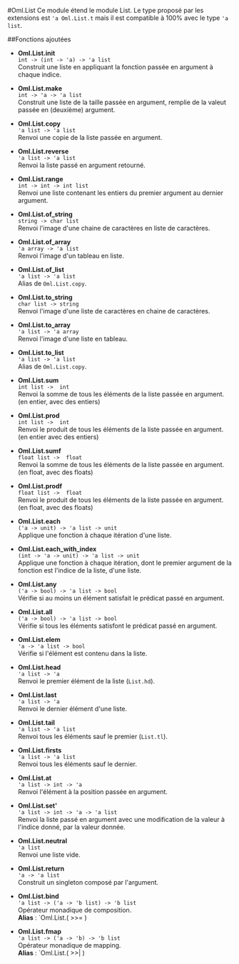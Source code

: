 #Oml.List
Ce module étend le module List. Le type proposé par les extensions est `'a Oml.List.t` mais il est compatible à 100% avec le type `'a list`.

##Fonctions ajoutées

*    **Oml.List.init**  
     `int -> (int -> 'a) -> 'a list`  
     Construit une liste en appliquant la fonction passée en argument à chaque indice.


*    **Oml.List.make**  
     `int -> 'a -> 'a list`  
     Construit une liste de la taille passée en argument, remplie de la valeut passée en (deuxième) argument.

*    **Oml.List.copy**  
     `'a list -> 'a list`  
     Renvoi une copie de la liste passée en argument.


*    **Oml.List.reverse**  
     `'a list -> 'a list`  
     Renvoi la liste passé en argument retourné.


*    **Oml.List.range**  
     `int -> int -> int list`  
     Renvoi une liste contenant les entiers du premier argument au dernier argument.


*    **Oml.List.of_string**  
     `string -> char list`  
     Renvoi l'image d'une chaine de caractères en liste de caractères.


*    **Oml.List.of_array**  
     `'a array -> 'a list`  
     Renvoi l'image d'un tableau en liste.


*    **Oml.List.of_list**  
     `'a list -> 'a list`   
     Alias de `Oml.List.copy`.


*    **Oml.List.to_string**  
     `char list -> string`   
     Renvoi l'image d'une liste de caractères en chaine de caractères.


*    **Oml.List.to_array**  
     `'a list -> 'a array`   
     Renvoi l'image d'une liste en tableau.


*    **Oml.List.to_list**  
     `'a list -> 'a list`   
     Alias de `Oml.List.copy`.


*    **Oml.List.sum**  
     `int list ->  int`   
     Renvoi la somme de tous les éléments de la liste passée en argument. (en entier, avec des entiers)


*    **Oml.List.prod**  
     `int list ->  int`   
     Renvoi le produit de tous les éléments de la liste passée en argument. (en entier avec des entiers)


*    **Oml.List.sumf**  
     `float list ->  float`   
     Renvoi la somme de tous les éléments de la liste passée en argument. (en float, avec des floats)



*    **Oml.List.prodf**  
     `float list ->  float`   
     Renvoi le produit de tous les éléments de la liste passée en argument. (en float, avec des floats)


*    **Oml.List.each**  
     `('a -> unit) -> 'a list -> unit`   
     Applique une fonction à chaque itération d'une liste.


*    **Oml.List.each_with_index**  
     `(int -> 'a -> unit) -> 'a list -> unit`   
     Applique une fonction à chaque itération, dont le premier argument de la fonction est l'indice de la liste, d'une liste.


*    **Oml.List.any**  
     `('a -> bool) -> 'a list -> bool`   
     Vérifie si au moins un élément satisfait le prédicat passé en argument.

*    **Oml.List.all**  
     `('a -> bool) -> 'a list -> bool`   
     Vérifie si tous les éléments satisfont le prédicat passé en argument.

*    **Oml.List.elem**  
     `'a -> 'a list -> bool`   
     Vérifie si l'élément est contenu dans la liste.

*    **Oml.List.head**  
     `'a list -> 'a`   
     Renvoi le premier élément de la liste (`List.hd`).

*    **Oml.List.last**  
     `'a list -> 'a`   
     Renvoi le dernier élément d'une liste.

*    **Oml.List.tail**  
     `'a list -> 'a list`   
     Renvoi tous les éléments sauf le premier (`List.tl`).

*    **Oml.List.firsts**  
     `'a list -> 'a list`   
     Renvoi tous les éléments sauf le dernier.


*    **Oml.List.at**  
     `'a list -> int -> 'a`   
     Renvoi l'élément à la position passée en argument.


*    **Oml.List.set'**  
     `'a list -> int -> 'a -> 'a list`   
     Renvoi la liste passé en argument avec une modification de la valeur à l'indice donné, par la valeur donnée.


*    **Oml.List.neutral**  
     `'a list`   
     Renvoi une liste vide.


*    **Oml.List.return**  
     `'a -> 'a list`   
     Construit un singleton composé par l'argument.



*    **Oml.List.bind**  
     `'a list -> ('a -> 'b list) -> 'b list`   
     Opérateur monadique de composition.  
     **Alias** : `Oml.List.( >>= )


*    **Oml.List.fmap**  
     `'a list -> ('a -> 'b) -> 'b list`   
     Opérateur monadique de mapping.  
     **Alias** : `Oml.List.( >>| )

